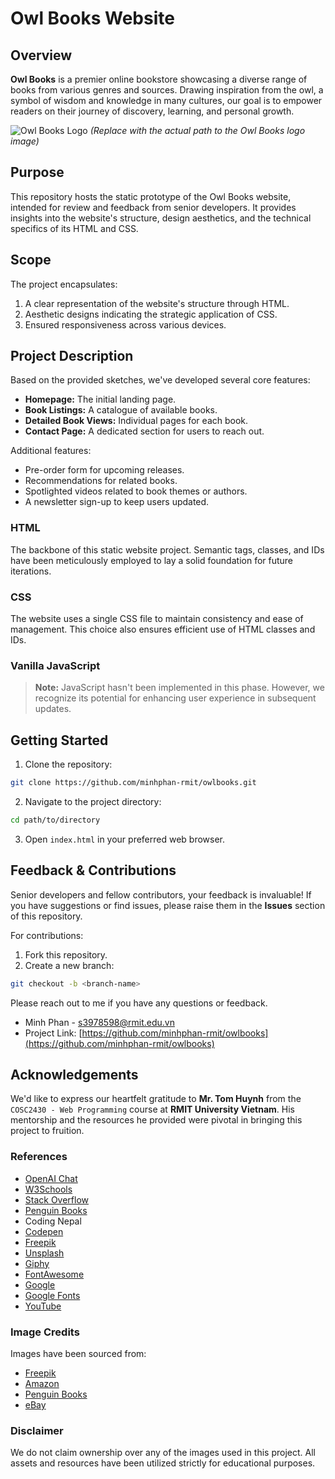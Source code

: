 # Owl Books Website

## Overview
**Owl Books** is a premier online bookstore showcasing a diverse range of books from various genres and sources. Drawing inspiration from the owl, a symbol of wisdom and knowledge in many cultures, our goal is to empower readers on their journey of discovery, learning, and personal growth.

![Owl Books Logo](https://github.com/minhphan-rmit/owlbooks/assets/logo/toqb_logo.png)
*(Replace with the actual path to the Owl Books logo image)*

## Purpose
This repository hosts the static prototype of the Owl Books website, intended for review and feedback from senior developers. It provides insights into the website's structure, design aesthetics, and the technical specifics of its HTML and CSS.

## Scope
The project encapsulates:
1. A clear representation of the website's structure through HTML.
2. Aesthetic designs indicating the strategic application of CSS.
3. Ensured responsiveness across various devices.

## Project Description
Based on the provided sketches, we've developed several core features:

- **Homepage:** The initial landing page.
- **Book Listings:** A catalogue of available books.
- **Detailed Book Views:** Individual pages for each book.
- **Contact Page:** A dedicated section for users to reach out.

Additional features:
- Pre-order form for upcoming releases.
- Recommendations for related books.
- Spotlighted videos related to book themes or authors.
- A newsletter sign-up to keep users updated.

### HTML
The backbone of this static website project. Semantic tags, classes, and IDs have been meticulously employed to lay a solid foundation for future iterations.

### CSS
The website uses a single CSS file to maintain consistency and ease of management. This choice also ensures efficient use of HTML classes and IDs.

### Vanilla JavaScript
> **Note:** JavaScript hasn't been implemented in this phase. However, we recognize its potential for enhancing user experience in subsequent updates.

## Getting Started

1. Clone the repository: 
```sh
git clone https://github.com/minhphan-rmit/owlbooks.git
```

2. Navigate to the project directory: 
```sh
cd path/to/directory
```

3. Open `index.html` in your preferred web browser.

## Feedback & Contributions
Senior developers and fellow contributors, your feedback is invaluable! If you have suggestions or find issues, please raise them in the **Issues** section of this repository.

For contributions:
1. Fork this repository.
2. Create a new branch: 
```sh
git checkout -b <branch-name>
```


Please reach out to me if you have any questions or feedback.

* Minh Phan - s3978598@rmit.edu.vn
* Project Link: [https://github.com/minhphan-rmit/owlbooks](https://github.com/minhphan-rmit/owlbooks)

## Acknowledgements

We'd like to express our heartfelt gratitude to **Mr. Tom Huynh** from the `COSC2430 - Web Programming` course at **RMIT University Vietnam**. His mentorship and the resources he provided were pivotal in bringing this project to fruition.

### References

- [OpenAI Chat](https://chat.openai.com)
- [W3Schools](https://www.w3schools.com)
- [Stack Overflow](https://www.stackoverflow.com)
- [Penguin Books](https://www.penguin.co.uk)
- Coding Nepal
- [Codepen](https://www.codepen.io)
- [Freepik](https://www.freepik.com)
- [Unsplash](https://www.unsplash.com)
- [Giphy](https://www.giphy.com)
- [FontAwesome](https://www.fontawesome.com)
- [Google](https://www.google.com)
- [Google Fonts](https://fonts.google.com)
- [YouTube](https://www.youtube.com)

### Image Credits

Images have been sourced from:
- [Freepik](https://www.freepik.com)
- [Amazon](https://www.amazon.com)
- [Penguin Books](https://www.penguin.co.uk)
- [eBay](https://www.ebay.com)

### Disclaimer

We do not claim ownership over any of the images used in this project. All assets and resources have been utilized strictly for educational purposes.


